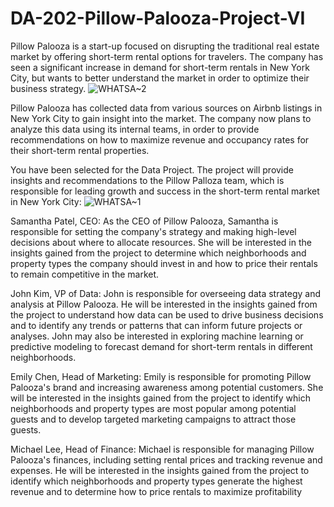 # DA-202-Pillow-Palooza-Project-VI

Pillow Palooza is a start-up focused on disrupting the traditional real estate market by offering short-term rental options for travelers. The company has seen a significant increase in demand for short-term rentals in New York City, but wants to better understand the market in order to optimize their business strategy.
                                    ![WHATSA~2](https://github.com/SOMPODDA/DA-202-Pillow-Palooza-Project-VI/assets/70188796/56b31a2f-f50d-4d60-ab73-2e83e5d695d9)

Pillow Palooza has collected data from various sources on Airbnb listings in New York City to gain insight into the market. The company now plans to analyze this data using its internal teams, in order to provide recommendations on how to maximize revenue and occupancy rates for their short-term rental properties.

You have been selected for the Data Project. The project will provide insights and recommendations to the Pillow Palloza team, which is responsible for leading growth and success in the short-term rental market in New York City:
                                     ![WHATSA~1](https://github.com/SOMPODDA/DA-202-Pillow-Palooza-Project-VI/assets/70188796/d253ff39-7582-4b6f-891b-a3cc4bd9722e)


Samantha Patel, CEO: As the CEO of Pillow Palooza, Samantha is responsible for setting the company's strategy and making high-level decisions about where to allocate resources. She will be interested in the insights gained from the project to determine which neighborhoods and property types the company should invest in and how to price their rentals to remain competitive in the market.

John Kim, VP of Data: John is responsible for overseeing data strategy and analysis at Pillow Palooza. He will be interested in the insights gained from the project to understand how data can be used to drive business decisions and to identify any trends or patterns that can inform future projects or analyses. John may also be interested in exploring machine learning or predictive modeling to forecast demand for short-term rentals in different neighborhoods.

Emily Chen, Head of Marketing: Emily is responsible for promoting Pillow Palooza's brand and increasing awareness among potential customers. She will be interested in the insights gained from the project to identify which neighborhoods and property types are most popular among potential guests and to develop targeted marketing campaigns to attract those guests.

Michael Lee, Head of Finance: Michael is responsible for managing Pillow Palooza's finances, including setting rental prices and tracking revenue and expenses. He will be interested in the insights gained from the project to identify which neighborhoods and property types generate the highest revenue and to determine how to price rentals to maximize profitability
